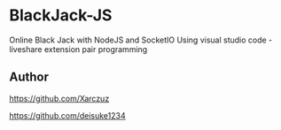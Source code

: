 # BlackJack-JS
Online Black Jack with NodeJS and SocketIO
Using visual studio code - liveshare extension pair programming
## Author
https://github.com/Xarczuz

https://github.com/deisuke1234
